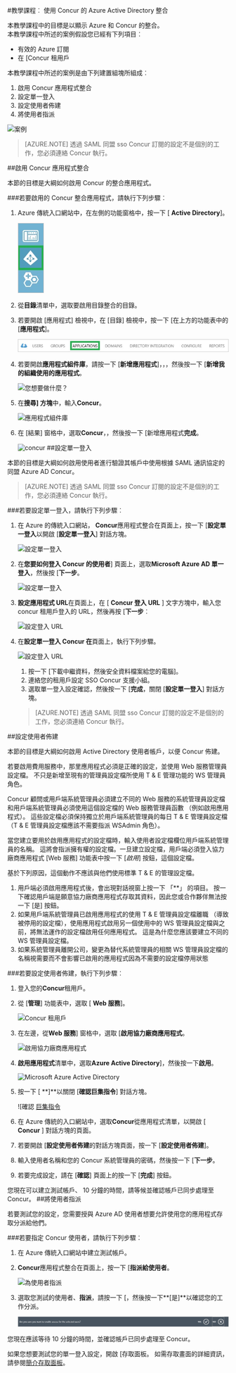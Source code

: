 <properties 
    pageTitle="教學課程︰ Azure Active Directory 整合 Concur |Microsoft Azure" 
    description="瞭解如何使用 Concur 與 Azure Active Directory 啟用單一登入、 自動化佈建和更多 ！" 
    services="active-directory" 
    authors="jeevansd"  
    documentationCenter="na" 
    manager="femila"/>
<tags 
    ms.service="active-directory" 
    ms.devlang="na" 
    ms.topic="article" 
    ms.tgt_pltfrm="na" 
    ms.workload="identity" 
    ms.date="09/29/2016" 
    ms.author="jeedes" />

#<a name="tutorial-azure-active-directory-integration-with-concur"></a>教學課程︰ 使用 Concur 的 Azure Active Directory 整合  


本教學課程中的目標是以顯示 Azure 和 Concur 的整合。  
本教學課程中所述的案例假設您已經有下列項目︰

-   有效的 Azure 訂閱
-   在 [Concur 租用戶

本教學課程中所述的案例是由下列建置組塊所組成︰

1.  啟用 Concur 應用程式整合
2.  設定單一登入
3.  設定使用者佈建
4.  將使用者指派

![案例](./media/active-directory-saas-concur-tutorial/IC769766.png "案例")

>[AZURE.NOTE] 透過 SAML 同盟 sso Concur 訂閱的設定不是個別的工作，您必須連絡 Concur 執行。

##<a name="enabling-the-application-integration-for-concur"></a>啟用 Concur 應用程式整合

本節的目標是大綱如何啟用 Concur 的整合應用程式。

###<a name="to-enable-the-application-integration-for-concur-perform-the-following-steps"></a>若要啟用的 Concur 整合應用程式，請執行下列步驟︰

1.  Azure 傳統入口網站中，在左側的功能窗格中，按一下 [ **Active Directory**]。

    ![Active Directory](./media/active-directory-saas-concur-tutorial/IC700993.png "Active Directory")

2.  從**目錄**清單中，選取要啟用目錄整合的目錄。

3.  若要開啟 [應用程式] 檢視中，在 [目錄] 檢視中，按一下 [在上方的功能表中的 [**應用程式**]。

    ![應用程式](./media/active-directory-saas-concur-tutorial/IC700994.png "應用程式")

4.  若要開啟**應用程式組件庫**，請按一下 [**新增應用程式**]，，，然後按一下 [**新增我的組織使用的應用程式**。

    ![您想要做什麼？](./media/active-directory-saas-concur-tutorial/IC700995.png "您想要做什麼？")

5.  在**搜尋] 方塊**中，輸入**Concur**。

    ![應用程式組件庫](./media/active-directory-saas-concur-tutorial/IC721727.png "應用程式組件庫")

6.  在 [結果] 窗格中，選取**Concur**，，然後按一下 [新增應用程式**完成**。

    ![concur](./media/active-directory-saas-concur-tutorial/IC721728.png "concur")
##<a name="configuring-single-sign-on"></a>設定單一登入

本節的目標是大綱如何啟用使用者進行驗證其帳戶中使用根據 SAML 通訊協定的同盟 Azure AD Concur。

>[AZURE.NOTE] 透過 SAML 同盟 sso Concur 訂閱的設定不是個別的工作，您必須連絡 Concur 執行。

###<a name="to-configure-single-sign-on-perform-the-following-steps"></a>若要設定單一登入，請執行下列步驟︰

1.  在 Azure 的傳統入口網站， **Concur**應用程式整合在頁面上，按一下 [**設定單一登入**以開啟 [**設定單一登入**] 對話方塊。

    ![設定單一登入](./media/active-directory-saas-concur-tutorial/IC769767.png "設定單一登入")

2.  在**您要如何登入 Concur 的使用者**] 頁面上，選取**Microsoft Azure AD 單一登入**，然後按 [**下一步**。

    ![設定單一登入](./media/active-directory-saas-concur-tutorial/IC769768.png "設定單一登入")

3.  **設定應用程式 URL**在頁面上，在 [ **Concur 登入 URL** ] 文字方塊中，輸入您 concur 租用戶登入的 URL，然後再按 [**下一步**︰ 

    ![設定登入 URL](./media/active-directory-saas-concur-tutorial/IC769769.png "設定登入 URL")

4.  在**設定單一登入 Concur 在**頁面上，執行下列步驟。

    ![設定登入 URL](./media/active-directory-saas-concur-tutorial/IC769770.png "設定登入 URL")

    1.  按一下 [下載中繼資料，然後安全資料檔案給您的電腦]。
    2.  連絡您的租用戶設定 SSO Concur 支援小組。
    3.  選取單一登入設定確認，然後按一下 [**完成**，關閉 [**設定單一登入**] 對話方塊。  

    >[AZURE.NOTE] 透過 SAML 同盟 sso Concur 訂閱的設定不是個別的工作，您必須連絡 Concur 執行。

##<a name="configuring-user-provisioning"></a>設定使用者佈建

本節的目標是大綱如何啟用 Active Directory 使用者帳戶，以便 Concur 佈建。

若要啟用費用服務中，那里應用程式必須是正確的設定，並使用 Web 服務管理員設定檔。 不只是新增至現有的管理員設定檔所使用 T & E 管理功能的 WS 管理員角色。

Concur 顧問或用戶端系統管理員必須建立不同的 Web 服務的系統管理員設定檔和用戶端系統管理員必須使用這個設定檔的 Web 服務管理員函數 （例如啟用應用程式）。 這些設定檔必須保持獨立於用戶端系統管理員的每日 T & E 管理員設定檔 （T & E 管理員設定檔應該不需要指派 WSAdmin 角色）。

當您建立要用於啟用應用程式的設定檔時，輸入使用者設定檔欄位用戶端系統管理員的名稱。 這將會指派擁有權的設定檔。一旦建立設定檔，用戶端必須登入協力廠商應用程式 [Web 服務] 功能表中按一下 [*啟用*] 按鈕，這個設定檔。

基於下列原因，這個動作不應該與他們使用標準 T & E 的管理設定檔。

1.  用戶端必須啟用應用程式後，會出現對話視窗上按一下 「**」 的項目。 按一下確認用戶端是願意協力廠商應用程式存取其資料，因此您或合作夥伴無法按一下 [是] 按鈕。
2.  如果用戶端系統管理員已啟用應用程式的使用 T & E 管理員設定檔離職 （導致被停用的設定檔），使用應用程式啟用另一個使用中的 WS 管理員設定檔與之前，將無法運作的設定檔啟用任何應用程式。 這是為什麼您應該要建立不同的 WS 管理員設定檔。
3.  如果系統管理員離開公司，變更為替代系統管理員的相關 WS 管理員設定檔的名稱視需要而不會影響已啟用的應用程式因為不需要的設定檔停用狀態

###<a name="to-configure-user-provisioning-perform-the-following-steps"></a>若要設定使用者佈建，執行下列步驟︰

1.  登入您的**Concur**租用戶。

2.  從 [**管理**] 功能表中，選取 [ **Web 服務**]。

    ![Concur 租用戶](./media/active-directory-saas-concur-tutorial/IC721729.png "Concur 租用戶")

3.  在左邊，從**Web 服務**] 窗格中，選取 [**啟用協力廠商應用程式**。

    ![啟用協力廠商應用程式](./media/active-directory-saas-concur-tutorial/IC721730.png "啟用協力廠商應用程式")

4.  **啟用應用程式**清單中，選取**Azure Active Directory**]，然後按一下**啟用**。

    ![Microsoft Azure Active Directory](./media/active-directory-saas-concur-tutorial/IC721731.png "Microsoft Azure Active Directory")

5.  按一下 [ **]**以關閉 [**確認巨集指令**] 對話方塊。

    ![確認 [巨集指令](./media/active-directory-saas-concur-tutorial/IC721732.png "確認 [巨集指令")

6.  在 Azure 傳統的入口網站中，選取**Concur**從應用程式清單，以開啟 [ **Concur** ] 對話方塊的頁面。

7.  若要開啟 [**設定使用者佈建**的對話方塊頁面，按一下 [**設定使用者佈建**]。

8.  輸入使用者名稱和您的 Concur 系統管理員的密碼，然後按一下 [**下一步**。

9.  若要完成設定，請在 [**確認**] 頁面上的按一下 [**完成**] 按鈕。

您現在可以建立測試帳戶、 10 分鐘的時間，請等候並確認帳戶已同步處理至 Concur。
##<a name="assigning-users"></a>將使用者指派

若要測試您的設定，您需要授與 Azure AD 使用者想要允許使用您的應用程式存取分派給他們。

###<a name="to-assign-users-to-concur-perform-the-following-steps"></a>若要指定 Concur 使用者，請執行下列步驟︰

1.  在 Azure 傳統入口網站中建立測試帳戶。

2.  **Concur**應用程式整合在頁面上，按一下 [**指派給使用者**。

    ![為使用者指派](./media/active-directory-saas-concur-tutorial/IC769771.png "為使用者指派")

3.  選取您測試的使用者、**指派**，請按一下 [，然後按一下**[是]**以確認您的工作分派。

    ![[是]](./media/active-directory-saas-concur-tutorial/IC767830.png "[是]")

您現在應該等待 10 分鐘的時間，並確認帳戶已同步處理至 Concur。

如果您想要測試您的單一登入設定，開啟 [存取面板。 如需存取畫面的詳細資訊，請參閱[簡介存取面板](active-directory-saas-access-panel-introduction.md)。
